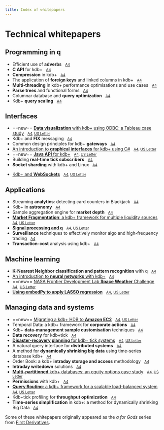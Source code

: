 ```yaml
---
title: Index of whitepapers
---
```


# <i class="fa fa-map-o"></i> Technical whitepapers


## Programming in q

* Efficient use of **adverbs** &nbsp; <i class="fa fa-print"></i> [<small>A4</small>](wp/efficient_use_of_adverbs.pdf)
* **C API** for kdb+ &nbsp; <i class="fa fa-print"></i> [<small>A4</small>](wp/c_api_for_kdb.pdf)
* **Compression** in kdb+ &nbsp; <i class="fa fa-print"></i> [<small>A4</small>](wp/compression_in_kdb.pdf)
* The application of **foreign keys** and linked columns in kdb+ &nbsp; <i class="fa fa-print"></i> [<small>A4</small>](wp/the_application_of_foreign_keys_and_linked_columns_in_kdb.pdf)
* **Multi-threading** in kdb+ performance optimisations and use cases &nbsp; <i class="fa fa-print"></i> [<small>A4</small>](wp/multi_threading_in_kdb_performance_optimisations_and_use_cases.pdf)
* **Parse trees** and functional forms &nbsp; <i class="fa fa-print"></i> [<small>A4</small>](wp/parse_trees_and_functional_forms.pdf)
* Columnar database and **query optimization** &nbsp; <i class="fa fa-print"></i> [<small>A4</small>](wp/columnar_database_and_query_optimization.pdf)
* Kdb+ **query scaling** &nbsp; <i class="fa fa-print"></i> [<small>A4</small>](wp/kdb_query_scaling.pdf)


## Interfaces

* ==new== [**Data visualization** with kdb+ using ODBC: a Tableau case study](wp/data-visualization) &nbsp; <i class="fa fa-print"></i> <small>[A4](wp/data-visualization/data-visualization-a4.pdf), [US&nbsp;Letter](wp/data-visualization/data-visualization-us.pdf)</small>
* Kdb+ and **FIX** messaging &nbsp; <i class="fa fa-print"></i> [<small>A4</small>](wp/kdb_and_fix_messaging.pdf)
* Common design principles for kdb+ **gateways** &nbsp; <i class="fa fa-print"></i> [<small>A4</small>](wp/common_design_principles_for_kdb_gateways.pdf)
* [An introduction to **graphical interfaces** for kdb+ using C#](wp/gui) &nbsp; <i class="fa fa-print"></i> <small>[A4](wp/gui/csharp-gui-a4.pdf), [US&nbsp;Letter](wp/gui/csharp-gui-us.pdf)</small>
* ==new== [**Java API** for kdb+](wp/java-api) &nbsp; <i class="fa fa-print"></i> <small>[A4](wp/java-api/java-api-a4.pdf), [US&nbsp;Letter](wp/java-api/java-api-us.pdf)</small>
* Building **real-time tick subscribers** &nbsp; <i class="fa fa-print"></i> [<small>A4</small>](wp/building_real_time_tick_subscribers.pdf)
* **Socket sharding** with kdb+ and Linux &nbsp; <i class="fa fa-print"></i> [<small>A4</small>](wp/socket-sharding.pdf)
<!-- * [Kdb+ and **WebSockets**](wp/kdb_and_websockets.pdf)
 -->
* [Kdb+ and **WebSockets**](/wp/websockets) &nbsp; <i class="fa fa-print"></i> <small>[A4](/wp/websockets/websockets-a4.pdf), [US&nbsp;Letter](/wp/websockets/websockets-us.pdf)</small>


## Applications

* Streaming **analytics**: detecting card counters in Blackjack &nbsp; <i class="fa fa-print"></i> [<small>A4</small>](wp/card-counters-in-blackjack.pdf)
* Kdb+ in **astronomy** &nbsp; <i class="fa fa-print"></i> [<small>A4</small>](wp/kdb_in_astronomy.pdf)
* Sample aggregation engine for **market depth** &nbsp; <i class="fa fa-print"></i> [<small>A4</small>](wp/sample_aggregation_engine_for_market_depth.pdf)
* [**Market Fragmentation**: a kdb+ framework for multiple liquidity sources](wp/market-fragmentation/) &nbsp; <i class="fa fa-print"></i> <small>[A4](wp/market-fragmentation/market-fragmentation-a4.pdf), [US&nbsp;Letter](wp/market-fragmentation/market-fragmentation-us.pdf)</small>
* [**Signal processing and q**](wp/signal-processing/) &nbsp; <i class="fa fa-print"></i> <small>[A4](wp/signal-processing/signal-processing-a4.pdf), [US&nbsp;Letter](wp/signal-processing/signal-processing-us.pdf)</small>
* **Surveillance** techniques to effectively monitor algo and high-frequency trading &nbsp; <i class="fa fa-print"></i> [<small>A4</small>](wp/surveillance_techniques_to_effectively_monitor_algo_and_high_frequency_trading.pdf)
* **Transaction-cost** analysis using kdb+ &nbsp; <i class="fa fa-print"></i> [<small>A4</small>](wp/transaction_cost_analysis_using_kdb.pdf)


## Machine learning 

* **K-Nearest Neighbor classification and pattern recognition** with q &nbsp; <i class="fa fa-print"></i> [<small>A4</small>](wp/machine_learning_in_kdb.pdf)
* [An introduction to **neural networks** with kdb+](wp/neural-networks/) &nbsp; <i class="fa fa-print"></i> <small>[A4](wp/an_introduction_to_neural_networks_with_kdb.pdf)</small>
* ==new== [NASA Frontier Development Lab **Space Weather** Challenge](wp/space-weather/) &nbsp; <i class="fa fa-print"></i> [<small>A4</small>](wp/space-weather/space-weather-a4.pdf), [<small>US&nbsp;Letter</small>](wp/space-weather/space-weather-us.pdf)
* [**Using embedPy to apply LASSO regression**](wp/embedpy-lasso/) &nbsp; <i class="fa fa-print"></i> [<small>A4</small>](wp/embedpy-lasso/embedpy-lasso-a4.pdf), [<small>US&nbsp;Letter</small>](wp/embedpy-lasso/embedpy-lasso-us.pdf)


## Managing data and systems

* ==new== [Migrating a kdb+ HDB to **Amazon EC2**](/cloud/aws/) &nbsp; <i class="fa fa-print"></i> <small>[A4](/cloud/aws/aws-ec2-a4.pdf), [US&nbsp;Letter](/cloud/aws/aws-ec2-us.pdf)</small>
* Temporal Data: a kdb+ framework for **corporate actions** &nbsp; <i class="fa fa-print"></i> [<small>A4</small>](wp/temporal_data_a_kdb_framework_for_corporate_actions.pdf)
* Kdb+ **data-management sample customisation** techniques &nbsp; <i class="fa fa-print"></i> [<small>A4</small>](wp/kdb_data_management_sample_customisation_techniques_with_amendments.pdf)
* **Data recovery** for kdb+tick &nbsp; <i class="fa fa-print"></i> [<small>A4</small>](wp/data_recovery_for_kdb_tick.pdf)
* [**Disaster-recovery planning** for kdb+ tick systems](wp/disaster-recovery/) &nbsp; <i class="fa fa-print"></i> <small>[A4](wp/disaster-recovery/disaster-recovery-a4.pdf), [US Letter](wp/disaster-recovery/disaster-recovery-us.pdf) </small>
* A natural query interface for **distributed systems** &nbsp; <i class="fa fa-print"></i> [<small>A4</small>](wp/a_natural_query_interface_for_distributed_systems.pdf)
* A method for **dynamically shrinking big data** using time-series database kdb+ &nbsp; <i class="fa fa-print"></i> [<small>A4</small>](wp/time_series_simplification_in_kdb_a_method_for_dynamically_shrinking_big_data.pdf)
* Order Book: a kdb+ **intraday storage and access** methodology &nbsp; <i class="fa fa-print"></i> [<small>A4</small>](wp/order_book_a_kdb_intraday_storage_and_access_methodology.pdf)
* **Intraday writedown** solutions &nbsp; <i class="fa fa-print"></i> [<small>A4</small>](wp/intraday_writedown_solutions.pdf)
* [**Multi-partitioned** kdb+ databases: an equity options case study](wp/multi-partitioned-dbs/) &nbsp; <i class="fa fa-print"></i> <small>[A4](wp/multi-partitioned-dbs/multi-partitioned-dbs-a4.pdf), [US Letter](wp/multi-partitioned-dbs/multi-partitioned-dbs-us.pdf)</small>
* **Permissions** with kdb+ &nbsp; <i class="fa fa-print"></i> [<small>A4</small>](wp/permissions_with_kdb.pdf)
* [**Query Routing**: a kdb+ framework for a scalable load-balanced system](wp/query-routing/) &nbsp; <i class="fa fa-print"></i> <small>[A4](wp/query-routing/query-routing-a4.pdf), [US&nbsp;Letter](wp/query-routing/query-routing-us.pdf)</small>
* Kdb+tick profiling for **throughput optimization** &nbsp; <i class="fa fa-print"></i> [<small>A4</small>](wp/kdbtick_profiling_for_throughput_optimization.pdf)
* **Time-series simplification** in kdb+: a method for dynamically shrinking Big Data &nbsp; <i class="fa fa-print"></i> <small>[A4](wp/time_series_simplification_in_kdb_a_method_for_dynamically_shrinking_big_data.pdf)</small>


Some of these whitepapers originally appeared as the _q for Gods_ series from [First Derivatives](http://firstderivatives.com).

